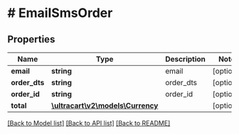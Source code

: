 # # EmailSmsOrder

## Properties

Name | Type | Description | Notes
------------ | ------------- | ------------- | -------------
**email** | **string** | email | [optional]
**order_dts** | **string** | order_dts | [optional]
**order_id** | **string** | order_id | [optional]
**total** | [**\ultracart\v2\models\Currency**](Currency.md) |  | [optional]

[[Back to Model list]](../../README.md#models) [[Back to API list]](../../README.md#endpoints) [[Back to README]](../../README.md)
